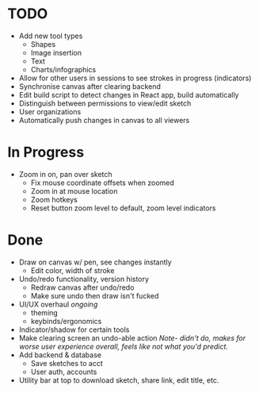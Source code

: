 # TODO
- Add new tool types
    - Shapes
    - Image insertion
    - Text
    - Charts/infographics
- Allow for other users in sessions to see strokes in progress (indicators)
- Synchronise canvas after clearing backend
- Edit build script to detect changes in React app, build automatically
- Distinguish between permissions to view/edit sketch
- User organizations
- Automatically push changes in canvas to all viewers

# In Progress
- Zoom in on, pan over sketch
    - Fix mouse coordinate offsets when zoomed
    - Zoom in at mouse location
    - Zoom hotkeys
    - Reset button zoom level to default, zoom level indicators
    
# Done
- Draw on canvas w/ pen, see changes instantly
    - Edit color, width of stroke
- Undo/redo functionality, version history
    - Redraw canvas after undo/redo
    - Make sure undo then draw isn't fucked
- UI/UX overhaul *ongoing*
    - theming
    - keybinds/ergonomics
- Indicator/shadow for certain tools
- Make clearing screen an undo-able action *Note- didn't do, makes for worse
  user experience overall, feels like not what you'd predict.*
- Add backend & database
    - Save sketches to acct
    - User auth, accounts
- Utility bar at top to download sketch, share link, edit title, etc.
